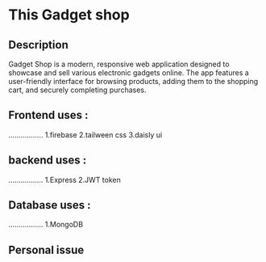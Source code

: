 
# This Gadget shop 

## Description
Gadget Shop is a modern, responsive web application designed to showcase and sell various electronic gadgets online. The app features a user-friendly interface for browsing products, adding them to the shopping cart, and securely completing purchases.


## Frontend uses :
.................
1.firebase 
2.tailween css 
3.daisly ui 


## backend  uses :
.................
1.Express 
2.JWT token 

## Database uses :
.................
1.MongoDB 




## Personal issue




